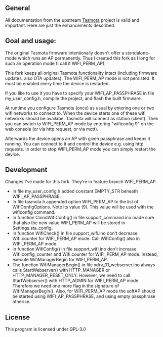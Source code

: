## General

All documentation from the upstream [Tasmota](https://github.com/arendst/Tasmota/) project is valid and important. 
Here are just the enhancements described.

## Goal and usage:

The original Tasmota firmware intentionally doesn't offer a standalone-mode which runs an AP permanently. 
Thus I created this fork as I long for such an operation mode (I call it WIFI_PERM_AP).

This fork keeps all original Tasmota functionality intact (including firmware updates, also OTA updates). 
The WIFI_PERM_AP mode is not persisted. It must be enabled every time the device is restarted.

If you like to use it you have to specify your WIFI_AP_PASSPHRASE in file my_user_config.h, compile the project, and flash the built firmware.

At runtime you configure Tasmota (once) as usual by entering one or two wifi networks to connect to. 
When the device starts one of these wifi networks should be availabe. Tasmota will connect as station (client). 
Then you can switch to WIFI_PERM_AP mode by entering "wificonfig 9" on the web console (or via http request, or via mqtt).

Afterwards the device opens an AP with given passphrase and keeps it running. 
You can connect to it and control the device e.g. using http requests.
In order to stop WIFI_PERM_AP mode you can simply restart the device.

## Development

Changes I've made for this fork. They're in feature branch WIFI_PERM_AP.
- In file my_user_config.h added constant EMPTY_STR beneath WIFI_AP_PASSPHRASE.
- In file tasmota.h appended option WIFI_PERM_AP to the list of WifiConfigOptions. Note its value (9). This value will be used with the wificonfig command.
- In function CmndWifiConfig() in file support_command.ino made sure that also the new value WIFI_PERM_AP will be stored in Settings.sta_config.
- In function WifiCheck() in file support_wifi.ino don't decrease Wifi.counter for WIFI_PERM_AP mode. Call WifiConfig() also in WIFI_PERM_AP mode.
- In function WifiConfig() in file support_wifi.ino don't increase Wifi.config_counter and Wifi.counter for WIFI_PERM_AP mode. Instead, execute WifiManagerBegin for WIFI_PERM_AP.
- The function WifiManagerBegin() in file xdrv_01_webserver.ino always calls StartWebserver() with HTTP_MANAGER or HTTP_MANAGER_RESET_ONLY. However, we need to call StartWebserver() with HTTP_ADMIN for WIFI_PERM_AP mode. Therefore we need one more flag in the signature of WifiManagerBegin(). Also, for WIFI_PERM_AP mode the softAP should be started using WIFI_AP_PASSPHRASE, and using empty passphrase otherise.


## License

This program is licensed under GPL-3.0
